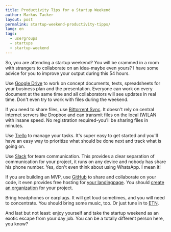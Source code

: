 ```yaml
---
title: Productivity Tips for a Startup Weekend
author: Markus Tacker
layout: post
permalink: startup-weekend-productivity-tipps/
lang: en
tags:
  - usergroups
  - startups
  - startup-weekend
---
```

So, you are attending a startup weekend? You will be crammed in a room with strangers to collaborate on an idea-maybe even yours? I have some advice for you to improve your output during this 54 hours.

Use [Google Drive](https://drive.google.com/) to work on concept documents, texts, spreadsheets for your business plan and the presentation. Everyone can work on every document at the same time and all collaborators will see updates in real time. Don't even try to work with files during the weekend.

If you need to share files, use [Bittorrent Sync](http://www.bittorrent.com/sync/download). It doesn't rely on central internet servers like Dropbox and can transmit files on the local (W)LAN with insane speed. No registration required-you'll be sharing files in minutes.

Use [Trello](https://trello.com/coderbyheart/recommend) to manage your tasks. It's super easy to get started and you'll have an easy way to prioritize what should be done next and track what is going on.

Use [Slack](https://slack.com/) for team communication. This provides a clear separation of communication for your project, it runs on any device and nobody has share his phone number. Yes, don't even think about using WhatsApp. I mean it!

If you are building an MVP, use [GitHub](https://github.com/) to share and collaborate on your code, it even provides free hosting for [your landingpage](https://pages.github.com/). You should [create an organization](https://help.github.com/articles/creating-a-new-organization-account/) for your project.

Bring headphones or earplugs. It will get loud sometimes, and you will need to concentrate. You should bring some music, too. Or just tune in to [ETN](http://etn.fm/).

And last but not least: enjoy yourself and take the startup weekend as an exotic escape from your day job. You can be a totally different person here, you know?
 
